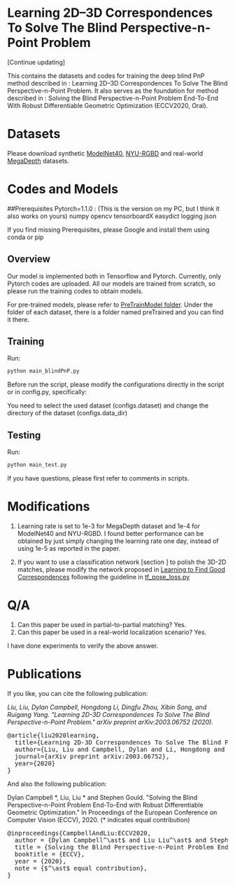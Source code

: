# Learning 2D–3D Correspondences To Solve The Blind Perspective-n-Point Problem
[Continue updating]

This contains the datasets and codes for training the deep blind PnP method described in : Learning 2D–3D Correspondences To Solve The Blind Perspective-n-Point Problem. It also serves as the foundation for method described in : Solving the Blind Perspective-n-Point Problem End-To-End With Robust Differentiable Geometric Optimization (ECCV2020, Oral).

# Datasets
Please download synthetic [ModelNet40](https://drive.google.com/file/d/1Tj7rN4g3xY8ODQbMtrqyPyCsnttem6v9/view?usp=sharing), [NYU-RGBD](https://drive.google.com/file/d/1lTZH90zL3roNgHSkynXURmlGGfYyeKT6/view?usp=sharing) and real-world [MegaDepth](https://drive.google.com/file/d/1DKBgayxu0iPXqB-fiCKBWkP4OhuXV-im/view?usp=sharing) datasets.

# Codes and Models

##Prerequisites
Pytorch=1.1.0 : (This is the version on my PC, but I think it also works on yours)
numpy
opencv
tensorboardX
easydict
logging
json

If you find missing Prerequisites, please Google and install them using conda or pip

## Overview
Our model is implemented both in Tensorflow and Pytorch. Currently, only Pytorch codes are uploaded.
All our models are trained from scratch, so please run the training codes to obtain models.

For pre-trained models, please refer to [PreTrainModel folder](./codes_pytorch/output). Under the folder of each dataset, there is a folder named preTrained and you can find it there.

## Training

Run: 
```diff
python main_blindPnP.py
```
Before run the script, please modify the configurations directly in the script or in config.py, specifically:

You need to select the used dataset (configs.dataset) and change the directory of the dataset (configs.data_dir)

## Testing

Run:
```diff
python main_test.py
```

If you have questions, please first refer to comments in scripts.

# Modifications

1) Learning rate is set to 1e-3 for MegaDepth dataset and 1e-4 for ModelNet40 and NYU-RGBD. I found better performance can be obtained by just simply changing the learning rate one day, instead of using 1e-5 as reported in the paper.

2) If you want to use a classification network [section ] to polish the 3D-2D matches, please modify the network proposed in [Learning to Find Good Correspondences](https://github.com/vcg-uvic/learned-correspondence-release) following the guideline in [tf_pose_loss.py]()

# Q/A

1) Can this paper be used in partial-to-partial matching? Yes.
2) Can this paper be used in a real-world localization scenario? Yes.

I have done experiments to verify the above answer.

# Publications

If you like, you can cite the following publication:

*Liu, Liu, Dylan Campbell, Hongdong Li, Dingfu Zhou, Xibin Song, and Ruigang Yang. "Learning 2D-3D Correspondences To Solve The Blind Perspective-n-Point Problem." arXiv preprint arXiv:2003.06752 (2020).*

<pre>
@article{liu2020learning,
  title={Learning 2D-3D Correspondences To Solve The Blind Perspective-n-Point Problem},
  author={Liu, Liu and Campbell, Dylan and Li, Hongdong and Zhou, Dingfu and Song, Xibin and Yang, Ruigang},
  journal={arXiv preprint arXiv:2003.06752},
  year={2020}
}
</pre>

And also the following publication:

Dylan Campbell &ast;, Liu, Liu &ast; and Stephen Gould. "Solving the Blind Perspective-n-Point Problem End-To-End with Robust Differentiable Geometric Optimization." In Proceedings of the European Conference on Computer Vision (ECCV), 2020. (* indicates equal contribution)


<pre>
@inproceedings{CampbellAndLiu:ECCV2020,
  author = {Dylan Campbell^\ast$ and Liu Liu^\ast$ and Stephen Gould},
  title = {Solving the Blind Perspective-n-Point Problem End-To-End with Robust Differentiable Geometric Optimization},
  booktitle = {ECCV},
  year = {2020},
  note = {$^\ast$ equal contribution},
}
</pre>












